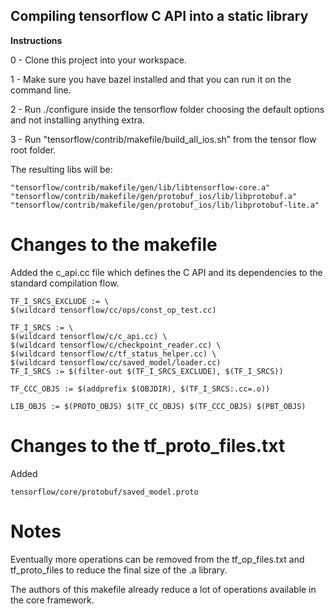 ## Compiling tensorflow C API into a static library

**Instructions**

0 - Clone this project into your workspace.

1 - Make sure you have bazel installed and that you can run it on the command line.

2 - Run ./configure inside the tensorflow folder choosing the default options and not installing anything extra.

3 - Run "tensorflow/contrib/makefile/build_all_ios.sh” from the tensor flow root folder.

The resulting libs will be:
```
"tensorflow/contrib/makefile/gen/lib/libtensorflow-core.a"
"tensorflow/contrib/makefile/gen/protobuf_ios/lib/libprotobuf.a"
"tensorflow/contrib/makefile/gen/protobuf_ios/lib/libprotobuf-lite.a"
```

# Changes to the makefile

Added the c_api.cc file which defines the C API and its dependencies to the standard compilation flow.

```
TF_I_SRCS_EXCLUDE := \
$(wildcard tensorflow/cc/ops/const_op_test.cc) 
```

```
TF_I_SRCS := \
$(wildcard tensorflow/c/c_api.cc) \
$(wildcard tensorflow/c/checkpoint_reader.cc) \
$(wildcard tensorflow/c/tf_status_helper.cc) \
$(wildcard tensorflow/cc/saved_model/loader.cc) 
TF_I_SRCS := $(filter-out $(TF_I_SRCS_EXCLUDE), $(TF_I_SRCS))
```

```
TF_CCC_OBJS := $(addprefix $(OBJDIR), $(TF_I_SRCS:.cc=.o))
```

```
LIB_OBJS := $(PROTO_OBJS) $(TF_CC_OBJS) $(TF_CCC_OBJS) $(PBT_OBJS)
```
# Changes to the tf_proto_files.txt
Added
```
tensorflow/core/protobuf/saved_model.proto
```
# Notes
Eventually more operations can be removed from the tf_op_files.txt and tf_proto_files to reduce the final size of the .a library. 

The authors of this makefile already reduce a lot of operations available in the core framework.